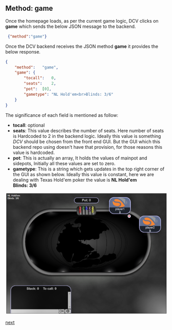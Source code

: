 ## Method: game
Once the homepage loads, as per the current game logic, DCV clicks on **game** which sends the below JSON message to the backend.
```json
 {"method":"game"}
```
Once the DCV backend receives the JSON method **game** it provides the below response.

```json
{
	"method":	"game",
	"game":	{
		"tocall":	0,
		"seats":	2,
		"pot":	[0],
		"gametype":	"NL Hold'em<br>Blinds: 3/6"
	}
}
```
The significance of each field is mentioned as follow:
* __tocall__: optional
* __seats__: This value describes the number of seats. Here number of seats is Hardcoded to 2 in the backend logic. Ideally this value is something *DCV* should be chosen from the front end GUI. But the GUI which this backend repo using doesn't have that provision, for those reasons this value is hardcoded.
* __pot__: This is actually an array, It holds the values of mainpot and sidepots, Initially all these values are set to zero.
* __gametype__: This is a string which gets updates in the top right corner of the GUI as shown below. Ideally this value is constant, here we are dealing with Texas Hold'em poker the value is **NL Hold'em<br>Blinds: 3/6**

![image](./images/after_seats.png)

[next](./method_seats.md)
